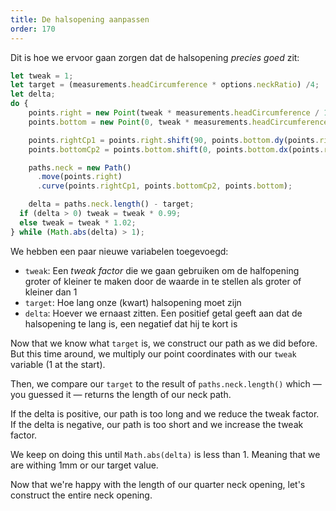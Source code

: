```yaml
---
title: De halsopening aanpassen
order: 170
---
```


Dit is hoe we ervoor gaan zorgen dat de halsopening *precies goed* zit:

```js
let tweak = 1;
let target = (measurements.headCircumference * options.neckRatio) /4;
let delta;
do {
    points.right = new Point(tweak * measurements.headCircumference / 10, 0);
    points.bottom = new Point(0, tweak * measurements.headCircumference / 12);

    points.rightCp1 = points.right.shift(90, points.bottom.dy(points.right)/2);
    points.bottomCp2 = points.bottom.shift(0, points.bottom.dx(points.right)/2);

    paths.neck = new Path()
      .move(points.right)
      .curve(points.rightCp1, points.bottomCp2, points.bottom);

    delta = paths.neck.length() - target;
  if (delta > 0) tweak = tweak * 0.99;
  else tweak = tweak * 1.02;
} while (Math.abs(delta) > 1);
```

We hebben een paar nieuwe variabelen toegevoegd:

- `tweak`: Een *tweak factor* die we gaan gebruiken om de halfopening groter of kleiner te maken door de waarde in te stellen als groter of kleiner dan 1
- `target`: Hoe lang onze (kwart) halsopening moet zijn
- `delta`: Hoever we ernaast zitten. Een positief getal geeft aan dat de halsopening te lang is, een negatief dat hij te kort is

Now that we know what `target` is, we construct our path as we did before. But this time around, we multiply our point coordinates with our `tweak` variable (1 at the start).

Then, we compare our `target` to the result of `paths.neck.length()` which — you guessed it — returns the length of our neck path.

If the delta is positive, our path is too long and we reduce the tweak factor.  
If the delta is negative, our path is too short and we increase the tweak factor.

We keep on doing this until `Math.abs(delta)` is less than 1. Meaning that we are withing 1mm or our target value.

<Example pattern="tutorial" part="step2" caption="It might look the same as before, but now it's just right" />

Now that we're happy with the length of our quarter neck opening, let's construct the entire neck opening.